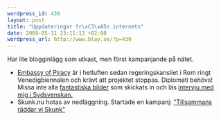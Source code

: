 ```yaml
--- 
wordpress_id: 439
layout: post
title: "Uppdateringar fr\xC3\xA5n internets"
date: 2009-05-11 23:11:13 +02:00
wordpress_url: http://www.blay.se/?p=439
---
```

Har lite blogginlägg som utkast, men först kampanjande på nätet.
<ul>
	<li><a href="http://embassyofpiracy.org/2009/05/breaking-news-rome-vs-internet/">Embassy of Piracy</a> är i hetluften sedan regeringskansliet i Rom ringt Venedigbiennalen och krävt att projektet stoppas. Diplomati behövs! Missa inte alla <a href="http://embassyofpiracy.org/gallery/">fantastiska bilder</a> som skickats in och läs <a href="http://sydsvenskan.se/kultur-och-nojen/article431223/Piratbyran-oppnar-ambassad.html">intervju med mig i Sydsvenskan.</a></li>
	<li>Skunk.nu hotas av nedläggning. Startade en kampanj: <a href="http://www.facebook.com/group.php?gid=92311341966">"Tillsammans räddar vi Skunk"</a></li>
</ul>
